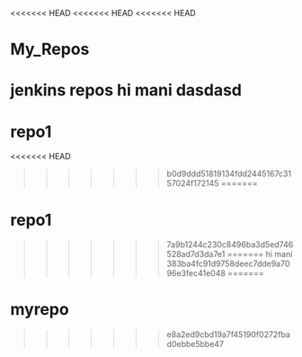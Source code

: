 <<<<<<< HEAD
<<<<<<< HEAD
<<<<<<< HEAD
# My_Repos
jenkins repos
hi mani
dasdasd
=======
# repo1
<<<<<<< HEAD
>>>>>>> b0d9ddd51819134fdd2445167c3157024f172145
=======
# repo1
>>>>>>> 7a9b1244c230c8496ba3d5ed746528ad7d3da7e1
=======
hi mani
>>>>>>> 383ba4fc91d9758deec7dde9a7096e3fec41e048
=======
# myrepo
>>>>>>> e8a2ed9cbd19a7f45190f0272fbad0ebbe5bbe47
